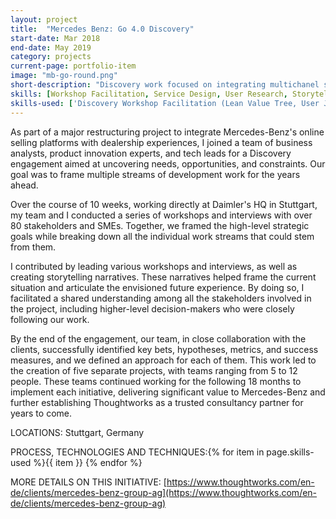 ```yaml
---
layout: project
title:  "Mercedes Benz: Go 4.0 Discovery"
start-date: Mar 2018
end-date: May 2019
category: projects
current-page: portfolio-item
image: "mb-go-round.png"
short-description: "Discovery work focused on integrating multichanel selling experiences"
skills: [Workshop Facilitation, Service Design, User Research, Storytelling]
skills-used: ['Discovery Workshop Facilitation (Lean Value Tree, User Journey Mapping)', 'Service Design (Service Mapping, Stakeholder Mapping, Business Model Canvas)','Storytelling (Visual Journey Maps, Storyboards)', 'User Research']
---
```


As part of a major restructuring project to integrate Mercedes-Benz's online selling platforms with dealership experiences, I joined a team of business analysts, product innovation experts, and tech leads for a Discovery engagement aimed at uncovering needs, opportunities, and constraints. Our goal was to frame multiple streams of development work for the years ahead.

Over the course of 10 weeks, working directly at Daimler's HQ in Stuttgart, my team and I conducted a series of workshops and interviews with over 80 stakeholders and SMEs. Together, we framed the high-level strategic goals while breaking down all the individual work streams that could stem from them.

I contributed by leading various workshops and interviews, as well as creating storytelling narratives. These narratives helped frame the current situation and articulate the envisioned future experience. By doing so, I facilitated a shared understanding among all the stakeholders involved in the project, including higher-level decision-makers who were closely following our work.

By the end of the engagement, our team, in close collaboration with the clients, successfully identified key bets, hypotheses, metrics, and success measures, and we defined an approach for each of them. This work led to the creation of five separate projects, with teams ranging from 5 to 12 people. These teams continued working for the following 18 months to implement each initiative, delivering significant value to Mercedes-Benz and further establishing Thoughtworks as a trusted consultancy partner for years to come.

<span class="category-description">LOCATIONS:</span>
Stuttgart, Germany

<span class="category-description">PROCESS, TECHNOLOGIES AND TECHNIQUES:</span>{% for item in page.skills-used %}<span class="skill-item">{{ item }}</span> {% endfor %} 

<span class="category-description">MORE DETAILS ON THIS INITIATIVE:</span> [https://www.thoughtworks.com/en-de/clients/mercedes-benz-group-ag](https://www.thoughtworks.com/en-de/clients/mercedes-benz-group-ag)